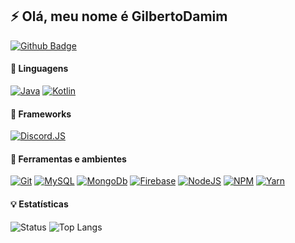 ## ⚡ Olá, meu nome é GilbertoDamim 

<a href="https://github.com/GilbertoDamim"><img alt="Github Badge" src="https://img.shields.io/badge/-Github-4B0082?style=for-the-badge&logo=Github&logoColor=gray&link=https://github.com/GilbertoDamim" /></a>

#### :speech_balloon: Linguagens
<a href="#"><img alt="Java" src="https://img.shields.io/badge/Java-4B0082.svg?style=for-the-badge&logo=java&logoColor=white" /></a>
<a href="#"><img alt="Kotlin" src="https://img.shields.io/badge/Kotlin-4B0082.svg?style=for-the-badge&logo=kotlin&logoColor=white" /></a>


#### :hammer: Frameworks
<a href="#"><img alt="Discord.JS" src="https://img.shields.io/badge/Discord.JS-4B0082.svg?style=for-the-badge&logo=discord&logoColor=7289DA" /></a>

#### :wrench: Ferramentas e ambientes
<a href="#"><img alt="Git" src="https://img.shields.io/badge/Git-4B0082.svg?style=for-the-badge&logo=git&logoColor=D853F" /></a>
<a href="#"><img alt="MySQL" src="https://img.shields.io/badge/MySQL-4B0082.svg?style=for-the-badge&logo=mysql&logoColor=008080" /></a>
<a href="#"><img alt="MongoDb" src="https://img.shields.io/badge/MongoDb-4B0082.svg?style=for-the-badge&logo=mongodb&logoColor=4DB33D" /></a>
<a href="#"><img alt="Firebase" src="https://img.shields.io/badge/Firebase-4B0082.svg?style=for-the-badge&logo=firebase&logoColor=FFA000" /></a>
<a href="#"><img alt="NodeJS" src="https://img.shields.io/badge/NodeJS-4B0082.svg?style=for-the-badge&logo=node.js&logoColor=4DB33D" /></a>
<a href="#"><img alt="NPM" src="https://img.shields.io/badge/NPM-4B0082.svg?style=for-the-badge&logo=npm" /></a>
<a href="#"><img alt="Yarn" src="https://img.shields.io/badge/Yarn-4B0082.svg?style=for-the-badge&logo=yarn&logoColor=40E0D0" /></a>

#### :bulb: Estatísticas
<a>![Status](https://github-readme-stats.vercel.app/api?username=GilbertoDamim&show_icons=true&count_private=true&theme=nightowl&locale=pt-br&hide=prs,issues)</a>
<a>![Top Langs](https://github-readme-stats.vercel.app/api/top-langs/?username=GilbertoDamim&hide=html&layout=compact&theme=nightowl&locale=pt-br)</a>
